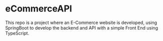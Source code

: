 # eCommerceAPI
This repo is a project where an E-Commerce website is developed, using SpringBoot to develop the backend and API with a simple Front End using TypeScript. 
